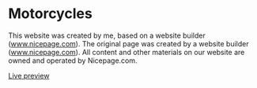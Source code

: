 # Motorcycles

This website was created by me, based on a website builder (www.nicepage.com). The original page was created by a website builder (www.nicepage.com). All content and other materials on our website are owned and operated by Nicepage.com.

[Live preview](https://silentn0rth.github.io/Motorcycles/)
